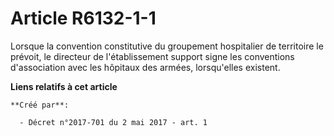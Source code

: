 # Article R6132-1-1

Lorsque la convention constitutive du groupement hospitalier de territoire le prévoit, le directeur de l'établissement
support signe les conventions d'association avec les hôpitaux des armées, lorsqu'elles existent.

**Liens relatifs à cet article**

	**Créé par**:

	  - Décret n°2017-701 du 2 mai 2017 - art. 1
